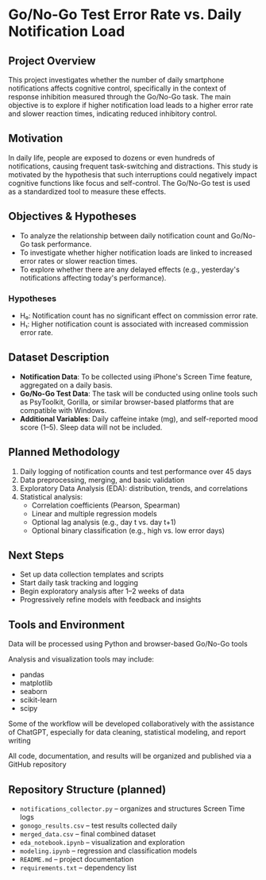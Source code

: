 # Go/No-Go Test Error Rate vs. Daily Notification Load

## Project Overview
This project investigates whether the number of daily smartphone notifications affects cognitive control, specifically in the context of response inhibition measured through the Go/No-Go task. The main objective is to explore if higher notification load leads to a higher error rate and slower reaction times, indicating reduced inhibitory control.

## Motivation
In daily life, people are exposed to dozens or even hundreds of notifications, causing frequent task-switching and distractions. This study is motivated by the hypothesis that such interruptions could negatively impact cognitive functions like focus and self-control. The Go/No-Go test is used as a standardized tool to measure these effects.

## Objectives & Hypotheses

- To analyze the relationship between daily notification count and Go/No-Go task performance.
- To investigate whether higher notification loads are linked to increased error rates or slower reaction times.
- To explore whether there are any delayed effects (e.g., yesterday's notifications affecting today's performance).

### Hypotheses
- H₀: Notification count has no significant effect on commission error rate.
- H₁: Higher notification count is associated with increased commission error rate.

## Dataset Description

- **Notification Data**: To be collected using iPhone's Screen Time feature, aggregated on a daily basis.
- **Go/No-Go Test Data**: The task will be conducted using online tools such as PsyToolkit, Gorilla, or similar browser-based platforms that are compatible with Windows.
- **Additional Variables**: Daily caffeine intake (mg), and self-reported mood score (1–5). Sleep data will not be included.

## Planned Methodology

1. Daily logging of notification counts and test performance over 45 days
2. Data preprocessing, merging, and basic validation
3. Exploratory Data Analysis (EDA): distribution, trends, and correlations
4. Statistical analysis:
   - Correlation coefficients (Pearson, Spearman)
   - Linear and multiple regression models
   - Optional lag analysis (e.g., day t vs. day t+1)
   - Optional binary classification (e.g., high vs. low error days)

## Next Steps

- Set up data collection templates and scripts
- Start daily task tracking and logging
- Begin exploratory analysis after 1–2 weeks of data
- Progressively refine models with feedback and insights

## Tools and Environment

Data will be processed using Python and browser-based Go/No-Go tools

Analysis and visualization tools may include:
- pandas
- matplotlib
- seaborn
- scikit-learn
- scipy

Some of the workflow will be developed collaboratively with the assistance of ChatGPT, especially for data cleaning, statistical modeling, and report writing

All code, documentation, and results will be organized and published via a GitHub repository

## Repository Structure (planned)

- `notifications_collector.py` – organizes and structures Screen Time logs
- `gonogo_results.csv` – test results collected daily
- `merged_data.csv` – final combined dataset
- `eda_notebook.ipynb` – visualization and exploration
- `modeling.ipynb` – regression and classification models
- `README.md` – project documentation
- `requirements.txt` – dependency list
